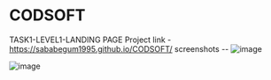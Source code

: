 # CODSOFT
TASK1-LEVEL1-LANDING PAGE
Project link  - https://sababegum1995.github.io/CODSOFT/
screenshots -- ![image](https://github.com/sababegum1995/CODSOFT/assets/144269174/54a00c45-9ab1-41f6-9b80-7d12ab4dbac3)

![image](https://github.com/sababegum1995/CODSOFT/assets/144269174/377ad027-6d00-4df1-969a-c234c076178f)
